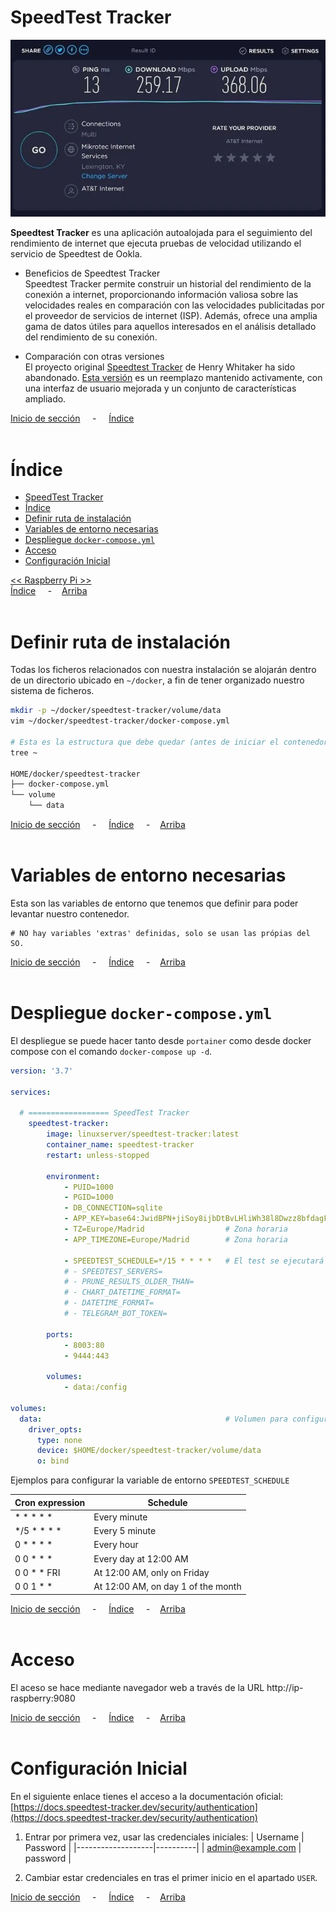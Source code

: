# SpeedTest Tracker

![Header](../../img/ima-raspberrypi-servicios-speedtesttracker-header-01.png)


**Speedtest Tracker** es una aplicación autoalojada para el seguimiento del rendimiento de internet que ejecuta pruebas de velocidad utilizando el servicio de Speedtest de Ookla.

- Beneficios de Speedtest Tracker<br>
    Speedtest Tracker permite construir un historial del rendimiento de la conexión a internet, proporcionando información valiosa sobre las velocidades reales en comparación con las velocidades publicitadas por el proveedor de servicios de internet (ISP). Además, ofrece una amplia gama de datos útiles para aquellos interesados en el análisis detallado del rendimiento de su conexión.

- Comparación con otras versiones<br>
    El proyecto original [Speedtest Tracker](https://github.com/henrywhitaker3/Speedtest-Tracker) de Henry Whitaker ha sido abandonado. [Esta versión](https://docs.speedtest-tracker.dev/) es un reemplazo mantenido activamente, con una interfaz de usuario mejorada y un conjunto de características ampliado.

[Inicio de sección](#speedtest-tracker) &nbsp; &nbsp; - &nbsp; &nbsp; [Índice](#índice)
<br><br>

# Índice
- [SpeedTest Tracker](#speedtest-tracker)
- [Índice](#índice)
- [Definir ruta de instalación](#definir-ruta-de-instalación)
- [Variables de entorno necesarias](#variables-de-entorno-necesarias)
- [Despliegue `docker-compose.yml`](#despliegue-docker-composeyml)
- [Acceso](#acceso)
- [Configuración Inicial](#configuración-inicial)

[<< Raspberry Pi >>](../raspberrypi.md)<br>
[Índice](#índice) &nbsp; &nbsp; - &nbsp; &nbsp;[Arriba](#speedtest-tracker)
<br><br>

# Definir ruta de instalación
Todas los ficheros relacionados con nuestra instalación se alojarán dentro de un directorio ubicado en `~/docker`, a fin de tener organizado nuestro sistema de ficheros.

```bash
mkdir -p ~/docker/speedtest-tracker/volume/data
vim ~/docker/speedtest-tracker/docker-compose.yml

# Esta es la estructura que debe quedar (antes de iniciar el contenedor)
tree ~

HOME/docker/speedtest-tracker
├── docker-compose.yml
└── volume
    └── data
```


[Inicio de sección](#definir-ruta-de-instalación) &nbsp; &nbsp; - &nbsp; &nbsp; [Índice](#índice) &nbsp; &nbsp; - &nbsp; &nbsp;[Arriba](#speedtest-tracker)
<br><br>

# Variables de entorno necesarias
Esta son las variables de entorno que tenemos que definir para poder levantar nuestro contenedor.

```.env
# NO hay variables 'extras' definidas, solo se usan las própias del SO.
```

[Inicio de sección](#variables-de-entorno-necesarias) &nbsp; &nbsp; - &nbsp; &nbsp; [Índice](#índice) &nbsp; &nbsp; - &nbsp; &nbsp;[Arriba](#speedtest-tracker)
<br><br>

# Despliegue `docker-compose.yml`
El despliegue se puede hacer tanto desde `portainer` como desde docker compose con el comando `docker-compose up -d`.

```yaml
version: '3.7'

services:

  # ================== SpeedTest Tracker
    speedtest-tracker:
        image: linuxserver/speedtest-tracker:latest
        container_name: speedtest-tracker
        restart: unless-stopped

        environment:
            - PUID=1000
            - PGID=1000
            - DB_CONNECTION=sqlite
            - APP_KEY=base64:JwidBPN+jiSoy8ijbDtBvLHliWh38l8Dwzz8bfdagFw=
            - TZ=Europe/Madrid                  # Zona horaria
            - APP_TIMEZONE=Europe/Madrid        # Zona horaria

            - SPEEDTEST_SCHEDULE=*/15 * * * *   # El test se ejecutará cada 15 minutos
            # - SPEEDTEST_SERVERS=
            # - PRUNE_RESULTS_OLDER_THAN=
            # - CHART_DATETIME_FORMAT= 
            # - DATETIME_FORMAT=
            # - TELEGRAM_BOT_TOKEN=
        
        ports:
            - 8003:80
            - 9444:443

        volumes:
            - data:/config
    
volumes:
  data:                                         # Volumen para configuración de SpeedTest Tracker
    driver_opts:
      type: none
      device: $HOME/docker/speedtest-tracker/volume/data
      o: bind
```

Ejemplos para configurar la variable de entorno `SPEEDTEST_SCHEDULE`

| Cron expression | Schedule                           |
|-----------------|------------------------------------|
| * * * * *       | Every minute                       |
| */5 * * * *     | Every 5 minute                     |
| 0 * * * *       | Every hour                         |
| 0 0 * * *       | Every day at 12:00 AM              |
| 0 0 * * FRI     | At 12:00 AM, only on Friday        |
| 0 0 1 * *       | At 12:00 AM, on day 1 of the month |

[Inicio de sección](#despliegue-docker-composeyml) &nbsp; &nbsp; - &nbsp; &nbsp; [Índice](#índice) &nbsp; &nbsp; - &nbsp; &nbsp;[Arriba](#speedtest-tracker)
<br><br>

# Acceso
El aceso se hace mediante navegador web a través de la URL http://ip-raspberry:9080

[Inicio de sección](#acceso) &nbsp; &nbsp; - &nbsp; &nbsp; [Índice](#índice) &nbsp; &nbsp; - &nbsp; &nbsp;[Arriba](#speedtest-tracker)
<br><br>

# Configuración Inicial
En el siguiente enlace tienes el acceso a la documentación oficial: [https://docs.speedtest-tracker.dev/security/authentication](https://docs.speedtest-tracker.dev/security/authentication)

1. Entrar por primera vez, usar las credenciales iniciales:
    | Username          | Password |
    |-------------------|----------|
    | admin@example.com | password |

2. Cambiar estar credenciales en tras el primer inicio en el apartado `USER`.


[Inicio de sección](#configuración-inicial) &nbsp; &nbsp; - &nbsp; &nbsp; [Índice](#índice) &nbsp; &nbsp; - &nbsp; &nbsp;[Arriba](#speedtest-tracker)
<br><br>